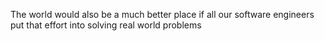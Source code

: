 The world would also be a much better place if all our software engineers put that effort into solving real world problems


